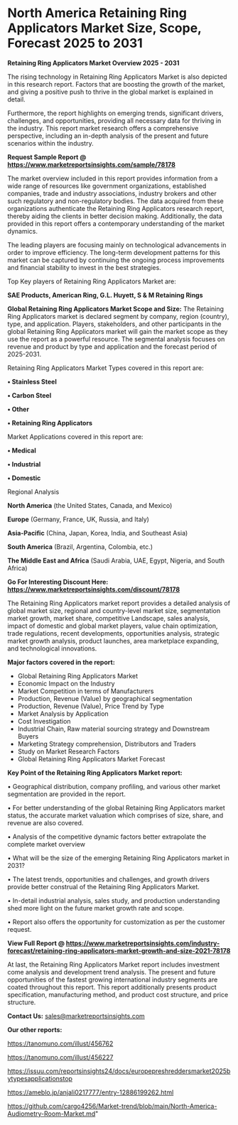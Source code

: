 # North America Retaining Ring Applicators Market Size, Scope, Forecast 2025 to 2031

<Strong> Retaining Ring Applicators Market Overview 2025 - 2031</strong>

The rising technology in Retaining Ring Applicators Market is also depicted in this research report. Factors that are boosting the growth of the market, and giving a positive push to thrive in the global market is explained in detail.

Furthermore, the report highlights on emerging trends, significant drivers, challenges, and opportunities, providing all necessary data for thriving in the industry. This report market research offers a comprehensive perspective, including an in-depth analysis of the present and future scenarios within the industry.

<strong>Request Sample Report @ <a href=https://www.marketreportsinsights.com/sample/78178>https://www.marketreportsinsights.com/sample/78178</a></strong>

The market overview included in this report provides information from a wide range of resources like government organizations, established companies, trade and industry associations, industry brokers and other such regulatory and non-regulatory bodies. The data acquired from these organizations authenticate the Retaining Ring Applicators research report, thereby aiding the clients in better decision making. Additionally, the data provided in this report offers a contemporary understanding of the market dynamics.

The leading players are focusing mainly on technological advancements in order to improve efficiency. The long-term development patterns for this market can be captured by continuing the ongoing process improvements and financial stability to invest in the best strategies.

Top Key players of Retaining Ring Applicators Market are:

<strong>SAE Products, American Ring, G.L. Huyett, S & M Retaining Rings</strong>

<strong><b>Global Retaining Ring Applicators Market Scope and Size:</b></strong>
The Retaining Ring Applicators market is declared segment by company, region (country), type, and application. Players, stakeholders, and other participants in the global Retaining Ring Applicators market will gain the market scope as they use the report as a powerful resource. The segmental analysis focuses on revenue and product by type and application and the forecast period of 2025-2031.

Retaining Ring Applicators Market Types covered in this report are:

<strong>• Stainless Steel

• Carbon Steel

• Other

• Retaining Ring Applicators</strong>

Market Applications covered in this report are:

<strong>• Medical

• Industrial

• Domestic</strong> 

Regional Analysis

<strong>North America</strong> (the United States, Canada, and Mexico)

<strong>Europe</strong> (Germany, France, UK, Russia, and Italy)

<strong>Asia-Pacific</strong> (China, Japan, Korea, India, and Southeast Asia)

<strong>South America</strong> (Brazil, Argentina, Colombia, etc.)

<strong>The Middle East and Africa</strong> (Saudi Arabia, UAE, Egypt, Nigeria, and South Africa)

<strong>Go For Interesting Discount Here: <a href=https://www.marketreportsinsights.com/discount/78178>https://www.marketreportsinsights.com/discount/78178</a></strong>

The Retaining Ring Applicators market report provides a detailed analysis of global market size, regional and country-level market size, segmentation market growth, market share, competitive Landscape, sales analysis, impact of domestic and global market players, value chain optimization, trade regulations, recent developments, opportunities analysis, strategic market growth analysis, product launches, area marketplace expanding, and technological innovations.

<strong><b>Major factors covered in the report:</b></strong>
<ul>
  <li>Global Retaining Ring Applicators Market </li>
  <li>Economic Impact on the Industry</li>
  <li>Market Competition in terms of Manufacturers</li>
  <li>Production, Revenue (Value) by geographical segmentation</li>
  <li>Production, Revenue (Value), Price Trend by Type</li>
  <li>Market Analysis by Application</li>
  <li>Cost Investigation</li>
  <li>Industrial Chain, Raw material sourcing strategy and Downstream Buyers</li>
  <li>Marketing Strategy comprehension, Distributors and Traders</li>
  <li>Study on Market Research Factors</li>
  <li>Global Retaining Ring Applicators Market Forecast</li>
</ul>

<strong><b>Key Point of the Retaining Ring Applicators Market report:</b></strong>

• Geographical distribution, company profiling, and various other market segmentation are provided in the report.

• For better understanding of the global Retaining Ring Applicators market status, the accurate market valuation which comprises of size, share, and revenue are also covered.

• Analysis of the competitive dynamic factors better extrapolate the complete market overview

• What will be the size of the emerging Retaining Ring Applicators market in 2031?

• The latest trends, opportunities and challenges, and growth drivers provide better construal of the Retaining Ring Applicators Market.

• In-detail industrial analysis, sales study, and production understanding shed more light on the future market growth rate and scope.

• Report also offers the opportunity for customization as per the customer request.

<strong><b>View Full Report @ <a href=https://www.marketreportsinsights.com/industry-forecast/retaining-ring-applicators-market-growth-and-size-2021-78178>https://www.marketreportsinsights.com/industry-forecast/retaining-ring-applicators-market-growth-and-size-2021-78178</a></b></strong>


At last, the Retaining Ring Applicators Market report includes investment come analysis and development trend analysis. The present and future opportunities of the fastest growing international industry segments are coated throughout this report. This report additionally presents product specification, manufacturing method, and product cost structure, and price structure.

<strong>Contact Us:</strong>
sales@marketreportsinsights.com

<strong>Our other reports:</strong>

<a href=https://tanomuno.com/illust/456762>https://tanomuno.com/illust/456762</a>

<a href=https://tanomuno.com/illust/456227>https://tanomuno.com/illust/456227</a>

<a href=https://issuu.com/reportsinsights24/docs/europepreshreddersmarket2025bytypesapplicationstop>https://issuu.com/reportsinsights24/docs/europepreshreddersmarket2025bytypesapplicationstop</a>

<a href=https://ameblo.jp/anjali0217777/entry-12886199262.html>https://ameblo.jp/anjali0217777/entry-12886199262.html</a>

<a href=https://github.com/cargo4256/Market-trend/blob/main/North-America-Audiometry-Room-Market.md>https://github.com/cargo4256/Market-trend/blob/main/North-America-Audiometry-Room-Market.md</a>"
